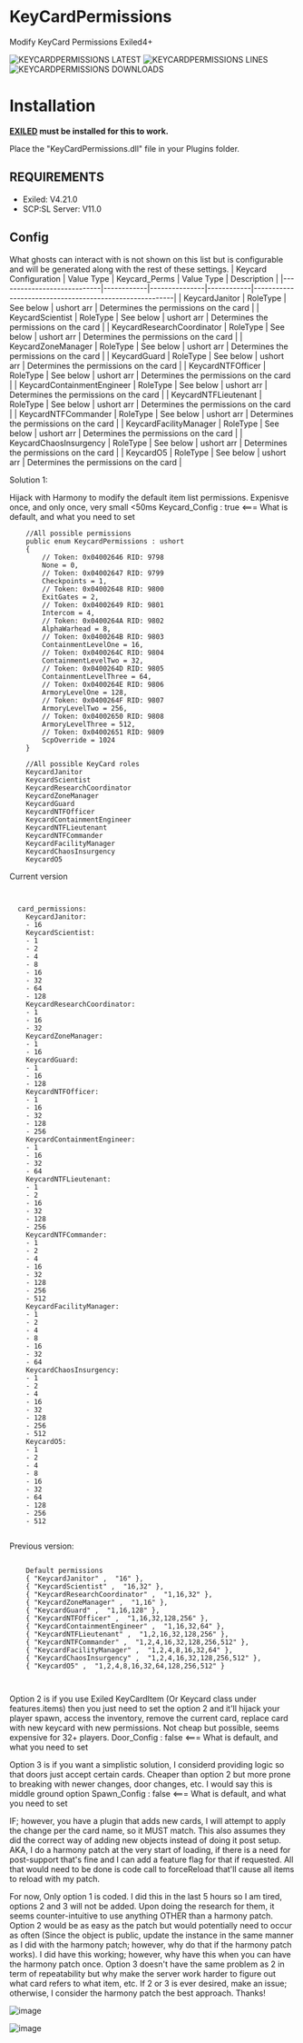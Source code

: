 # KeyCardPermissions
Modify KeyCard Permissions Exiled4+

![KEYCARDPERMISSIONS LATEST](https://img.shields.io/github/v/release/Undid-Iridium/KeyCardPermissions?include_prereleases&style=flat-square)
![KEYCARDPERMISSIONS LINES](https://img.shields.io/tokei/lines/github/Undid-Iridium/KeyCardPermissions)
![KEYCARDPERMISSIONS DOWNLOADS](https://img.shields.io/github/downloads/Undid-Iridium/KeyCardPermissions/total?style=flat-square)


# Installation

**[EXILED](https://github.com/galaxy119/EXILED) must be installed for this to work.**

Place the "KeyCardPermissions.dll" file in your Plugins folder.


## REQUIREMENTS
* Exiled: V4.21.0
* SCP:SL Server: V11.0


## Config
What ghosts can interact with is not shown on this list but is configurable and will be generated along with the rest of these settings.
| Keycard Configuration      | Value Type | Keycard_Perms | Value Type | Description                                            |
|----------------------------|------------|---------------|------------|--------------------------------------------------------|
| KeycardJanitor             | RoleType   | See below     | ushort arr | Determines the permissions on the card                 |
| KeycardScientist           | RoleType   | See below     | ushort arr | Determines the permissions on the card                 |
| KeycardResearchCoordinator | RoleType   | See below     | ushort arr | Determines the permissions on the card                 |
| KeycardZoneManager         | RoleType   | See below     | ushort arr | Determines the permissions on the card                 |
| KeycardGuard               | RoleType   | See below     | ushort arr | Determines the permissions on the card                 |
| KeycardNTFOfficer          | RoleType   | See below     | ushort arr | Determines the permissions on the card                 |
| KeycardContainmentEngineer | RoleType   | See below     | ushort arr | Determines the permissions on the card                 |
| KeycardNTFLieutenant       | RoleType   | See below     | ushort arr | Determines the permissions on the card                 |
| KeycardNTFCommander        | RoleType   | See below     | ushort arr | Determines the permissions on the card                 |
| KeycardFacilityManager     | RoleType   | See below     | ushort arr | Determines the permissions on the card                 |
| KeycardChaosInsurgency     | RoleType   | See below     | ushort arr | Determines the permissions on the card                 |
| KeycardO5                  | RoleType   | See below     | ushort arr | Determines the permissions on the card                 |

Solution 1:

Hijack with Harmony to modify the default item list permissions. Expenisve once, and only once, very small <50ms 
Keycard_Config : true <=== What is default, and what you need to set


```
	//All possible permissions
	public enum KeycardPermissions : ushort
	{
		// Token: 0x04002646 RID: 9798
		None = 0,
		// Token: 0x04002647 RID: 9799
		Checkpoints = 1,
		// Token: 0x04002648 RID: 9800
		ExitGates = 2,
		// Token: 0x04002649 RID: 9801
		Intercom = 4,
		// Token: 0x0400264A RID: 9802
		AlphaWarhead = 8,
		// Token: 0x0400264B RID: 9803
		ContainmentLevelOne = 16,
		// Token: 0x0400264C RID: 9804
		ContainmentLevelTwo = 32,
		// Token: 0x0400264D RID: 9805
		ContainmentLevelThree = 64,
		// Token: 0x0400264E RID: 9806
		ArmoryLevelOne = 128,
		// Token: 0x0400264F RID: 9807
		ArmoryLevelTwo = 256,
		// Token: 0x04002650 RID: 9808
		ArmoryLevelThree = 512,
		// Token: 0x04002651 RID: 9809
		ScpOverride = 1024
	}
	
	//All possible KeyCard roles
	KeycardJanitor
	KeycardScientist
	KeycardResearchCoordinator
	KeycardZoneManager
	KeycardGuard
	KeycardNTFOfficer
	KeycardContainmentEngineer
	KeycardNTFLieutenant
	KeycardNTFCommander
	KeycardFacilityManager
	KeycardChaosInsurgency
	KeycardO5
```
Current version
``` 


  card_permissions:
    KeycardJanitor:
    - 16
    KeycardScientist:
    - 1
    - 2
    - 4
    - 8
    - 16
    - 32
    - 64
    - 128
    KeycardResearchCoordinator:
    - 1
    - 16
    - 32
    KeycardZoneManager:
    - 1
    - 16
    KeycardGuard:
    - 1
    - 16
    - 128
    KeycardNTFOfficer:
    - 1
    - 16
    - 32
    - 128
    - 256
    KeycardContainmentEngineer:
    - 1
    - 16
    - 32
    - 64
    KeycardNTFLieutenant:
    - 1
    - 2
    - 16
    - 32
    - 128
    - 256
    KeycardNTFCommander:
    - 1
    - 2
    - 4
    - 16
    - 32
    - 128
    - 256
    - 512
    KeycardFacilityManager:
    - 1
    - 2
    - 4
    - 8
    - 16
    - 32
    - 64
    KeycardChaosInsurgency:
    - 1
    - 2
    - 4
    - 16
    - 32
    - 128
    - 256
    - 512
    KeycardO5:
    - 1
    - 2
    - 4
    - 8
    - 16
    - 32
    - 64
    - 128
    - 256
    - 512
    
```

Previous version: 

```
	
	Default permissions
	{ "KeycardJanitor" ,  "16" },
	{ "KeycardScientist" ,  "16,32" },
	{ "KeycardResearchCoordinator" ,  "1,16,32" },
	{ "KeycardZoneManager" ,  "1,16" },
	{ "KeycardGuard" ,  "1,16,128" },
	{ "KeycardNTFOfficer" ,  "1,16,32,128,256" },
	{ "KeycardContainmentEngineer" ,  "1,16,32,64" },
	{ "KeycardNTFLieutenant" ,  "1,2,16,32,128,256" },
	{ "KeycardNTFCommander" ,  "1,2,4,16,32,128,256,512" },
	{ "KeycardFacilityManager" ,  "1,2,4,8,16,32,64" },
	{ "KeycardChaosInsurgency" ,  "1,2,4,16,32,128,256,512" },
	{ "KeycardO5" ,  "1,2,4,8,16,32,64,128,256,512" }

	
```



Option 2 is if you use Exiled KeyCardItem (Or Keycard class under features.items) then you just need to set the option 2 and it'll hijack your player spawn, access the inventory, remove the current card, replace card with new keycard with new permissions. Not cheap but possible, seems expensive for 32+ players.
Door_Config : false <=== What is default, and what you need to set


Option 3 is if you want a simplistic solution, I considerd providing logic so that doors just accept certain cards. Cheaper than option 2 but more prone to breaking with newer changes, door changes, etc. I would say this is middle ground option
Spawn_Config : false <=== What is default, and what you need to set


IF; however, you have a plugin that adds new cards, I will attempt to apply the change per the card name, so it MUST match. 
This also assumes they did the correct way of adding new objects instead of doing it post setup. 
AKA, I do a harmony patch at the very start of loading, if there is a need for post-support that's fine and I can add a feature flag for that if requested. 
All that would need to be done is code call to forceReload that'll cause all items to reload with my patch. 

For now, Only option 1 is coded. I did this in the last 5 hours so I am tired, options 2 and 3 will not be added. Upon doing the research for them, it seems counter-intuitive to use anything OTHER than a harmony patch. Option 2 would be as easy as the patch but would potentially need to occur as often (Since the object is public, update the instance in the same manner as I did with the harmony patch; however, why do that if the harmony patch works). I did have this working; however, why have this when you can have the harmony patch once. Option 3 doesn't have the same problem as 2 in term of repeatability but why make the server work harder to figure out what card refers to what item, etc. If 2 or 3 is ever desired, make an issue; otherwise, I consider the harmony patch the best approach. Thanks!


![image](https://user-images.githubusercontent.com/24619207/147803086-ad12faa4-fb1c-462f-841d-ae5899240009.png)

![image](https://user-images.githubusercontent.com/24619207/147803089-7e585c19-65e8-4c2d-a3c0-b7eb3c07d2c3.png)

